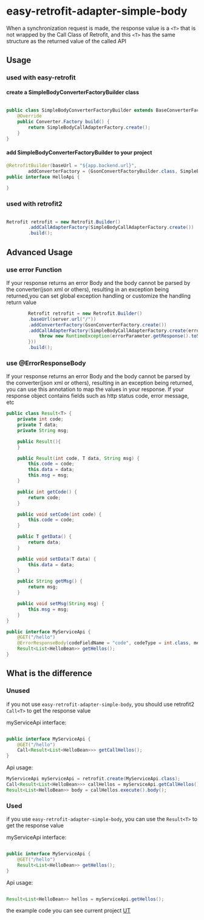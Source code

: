 # easy-retrofit-adapter-simple-body
When a synchronization request is made, the response value is a `<T>` that is not wrapped by the Call<T> Class of Retrofit, 
and this `<T>` has the same structure as the returned value of the called API

## Usage

### used with easy-retrofit

#### create a SimpleBodyConverterFactoryBuilder class
```java

public class SimpleBodyConverterFactoryBuilder extends BaseConverterFactoryBuilder {
    @Override
    public Converter.Factory build() {
        return SimpleBodyCallAdapterFactory.create();
    }
}

```

#### add SimpleBodyConverterFactoryBuilder to your project
```java
@RetrofitBuilder(baseUrl = "${app.backend.url}",
        addConverterFactory = {GsonConvertFactoryBuilder.class, SimpleBodyConverterFactoryBuilder.class})
public interface HelloApi {
    
}
```

### used with retrofit2
```java

Retrofit retrofit = new Retrofit.Builder()
        .addCallAdapterFactory(SimpleBodyCallAdapterFactory.create())
        .build();
```

## Advanced Usage

### use error Function
If your response returns an error Body and the body cannot be parsed by the converter(json xml or others), resulting in an exception being returned,you can set global exception handling or customize the handling return value

```java
        Retrofit retrofit = new Retrofit.Builder()
        .baseUrl(server.url("/"))
        .addConverterFactory(GsonConverterFactory.create())
        .addCallAdapterFactory(SimpleBodyCallAdapterFactory.create(errorParameter -> {
            throw new RuntimeException(errorParameter.getResponse().toString());
        }))
        .build();
```

### use @ErrorResponseBody
If your response returns an error Body and the body cannot be parsed by the converter(json xml or others), resulting in an exception being returned, you can use this annotation to map the values in your response. If your response object contains fields such as http status code, error message, etc

```java
public class Result<T> {
    private int code;
    private T data;
    private String msg;

    public Result(){
    }

    public Result(int code, T data, String msg) {
        this.code = code;
        this.data = data;
        this.msg = msg;
    }

    public int getCode() {
        return code;
    }

    public void setCode(int code) {
        this.code = code;
    }

    public T getData() {
        return data;
    }

    public void setData(T data) {
        this.data = data;
    }

    public String getMsg() {
        return msg;
    }

    public void setMsg(String msg) {
        this.msg = msg;
    }
}

public interface MyServiceApi {
    @GET("/hello")
    @ErrorResponseBody(codeFieldName = "code", codeType = int.class, messageFieldName = "msg", messageType = String.class)
    Result<List<HelloBean>> getHellos();
}
```


## What is the difference

### Unused
if you not use `easy-retrofit-adapter-simple-body`, you should use retrofit2 `Call<T>` to get the response value

myServiceApi interface:
```java

public interface MyServiceApi {
    @GET("/hello")
    Call<Result<List<HelloBean>>> getCallHellos();
}

```

Api usage: 
```java
MyServiceApi myServiceApi = retrofit.create(MyServiceApi.class);
Call<Result<List<HelloBean>>> callHellos = myServiceApi.getCallHellos();
Result<List<HelloBean>> body = callHellos.execute().body();

```

### Used

if you use `easy-retrofit-adapter-simple-body`, you can use the `Result<T>` to get the response value

myServiceApi interface:
```java

public interface MyServiceApi {
    @GET("/hello")
    Result<List<HelloBean>> getHellos();
}
```

Api usage: 

```java

Result<List<HelloBean>> hellos = myServiceApi.getHellos();
```


the example code you can see current project [UT](https://github.com/easyretrofit/adapter-simple-body/blob/main/src/test/java/io/github/easyretrofit/adapter/simplebody/SimpleBodyMyServiceTest.java) 


